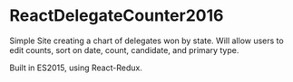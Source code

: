 # ReactDelegateCounter2016
Simple Site creating a chart of delegates won by state. Will allow users to edit counts, sort on date, count, candidate, and primary type.

Built in ES2015, using React-Redux.
